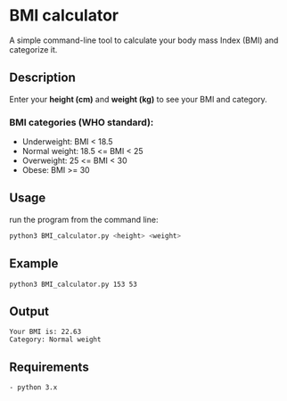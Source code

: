 # BMI calculator
A simple command-line tool to calculate your body mass Index (BMI) and categorize it.



## Description
Enter your **height (cm)** and **weight (kg)** to see your BMI and category.



### BMI categories (WHO standard):
- Underweight: BMI < 18.5
- Normal weight: 18.5 <= BMI < 25
- Overweight: 25 <= BMI < 30
- Obese: BMI >= 30


## Usage
run the program from the command line:

```bash
python3 BMI_calculator.py <height> <weight>
```
## Example
```
python3 BMI_calculator.py 153 53
```
## Output
```
Your BMI is: 22.63
Category: Normal weight
```
## Requirements
```
- python 3.x
```
